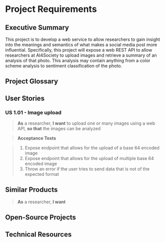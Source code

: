 # Project Requirements

## Executive Summary

This project is to develop a web service to allow researchers to gain insight into the meanings and semantics of what makes a social media post more influential. Specifically, this project will expose a web REST API to allow researchers at AI4Society to upload images and retrieve a summary of an analysis of that photo. This analysis may contain anything from a color scheme analysis to sentiment classification of the photo.

## Project Glossary

## User Stories

### US 1.01 - Image upload

> **As** a researcher, **I want** to upload one or many images using a web API, **so that** the images can be analyzed

> **Acceptance Tests**

> 1. Expose endpoint that allows for the upload of a base 64 encoded image
> 2. Expose endpoint that allows for the upload of multiple base 64 encoded image
> 3. Throw an error if the user tries to send data that is not of the expected format

## Similar Products

> **As** a researcher, **I want**

## Open-Source Projects

## Technical Resources
